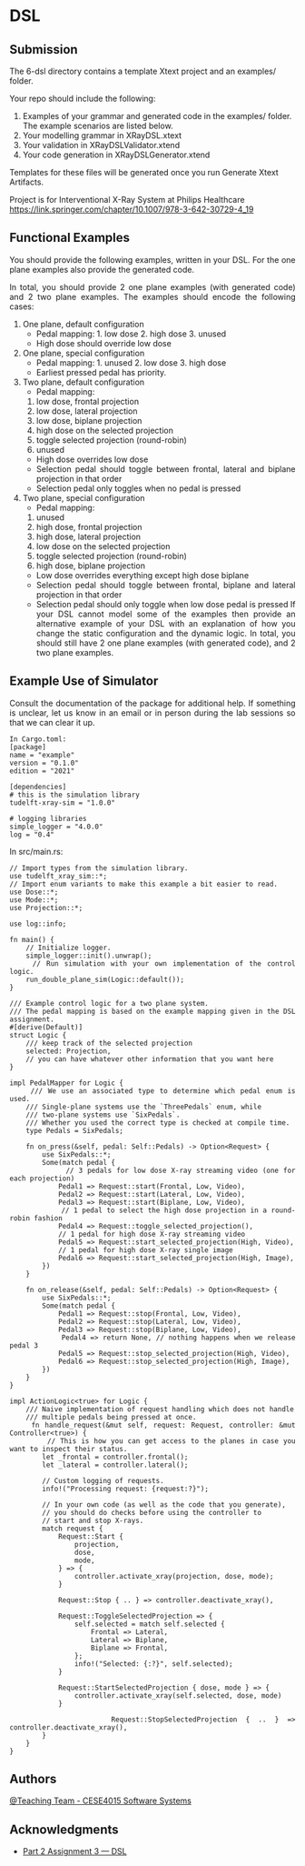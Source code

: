 # DSL

## Submission
The 6-dsl directory contains a template Xtext project and an examples/ folder.

Your repo should include the following:

1. Examples of your grammar and generated code in the examples/ folder. The example scenarios are listed below.
2. Your modelling grammar in XRayDSL.xtext
3. Your validation in XRayDSLValidator.xtend
4. Your code generation in XRayDSLGenerator.xtend

Templates for these files will be generated once you run Generate Xtext Artifacts.

Project is for Interventional X-Ray System at Philips Healthcare
https://link.springer.com/chapter/10.1007/978-3-642-30729-4_19

## Functional Examples
<div style='text-align: justify;'>
You should provide the following examples, written in your DSL. For the one plane examples also provide the generated 
code.

In total, you should provide 2 one plane examples (with generated code) and 2 two plane examples. The examples should 
encode the following cases:

1. One plane, default configuration
   - Pedal mapping:
         1. low dose
         2. high dose
         3. unused
   - High dose should override low dose
2. One plane, special configuration
   - Pedal mapping:
         1. unused
         2. low dose
         3. high dose
   - Earliest pressed pedal has priority.
3. Two plane, default configuration 
   - Pedal mapping:
   1. low dose, frontal projection
   2. low dose, lateral projection
   3. low dose, biplane projection
   4. high dose on the selected projection
   5. toggle selected projection (round-robin)
   6. unused
   - High dose overrides low dose
   - Selection pedal should toggle between frontal, lateral and biplane projection in that order
   - Selection pedal only toggles when no pedal is pressed
4. Two plane, special configuration
   - Pedal mapping:
   1. unused
   2. high dose, frontal projection
   3. high dose, lateral projection
   4. low dose on the selected projection
   5. toggle selected projection (round-robin)
   6. high dose, biplane projection
   - Low dose overrides everything except high dose biplane
   - Selection pedal should toggle between frontal, biplane and lateral projection in that order
   - Selection pedal should only toggle when low dose pedal is pressed
If your DSL cannot model some of the examples then provide an alternative example of your DSL with an explanation of 
how you change the static configuration and the dynamic logic. In total, you should still have 2 one plane examples 
(with generated code), and 2 two plane examples.

## Example Use of Simulator
Consult the documentation of the package for additional help. If something is unclear, let us know in an email or in 
person during the lab sessions so that we can clear it up.

    In Cargo.toml:
    [package]
    name = "example"
    version = "0.1.0"
    edition = "2021"
    
    [dependencies]
    # this is the simulation library
    tudelft-xray-sim = "1.0.0"
    
    # logging libraries
    simple_logger = "4.0.0"
    log = "0.4"

In src/main.rs:

    // Import types from the simulation library.
    use tudelft_xray_sim::*;
    // Import enum variants to make this example a bit easier to read.
    use Dose::*;
    use Mode::*;
    use Projection::*;
    
    use log::info;

    fn main() {
        // Initialize logger.
        simple_logger::init().unwrap();
        // Run simulation with your own implementation of the control logic.
        run_double_plane_sim(Logic::default());
    }
    
    /// Example control logic for a two plane system.
    /// The pedal mapping is based on the example mapping given in the DSL assignment.
    #[derive(Default)]
    struct Logic {
        /// keep track of the selected projection
        selected: Projection,
        // you can have whatever other information that you want here
    }
    
    impl PedalMapper for Logic {
        /// We use an associated type to determine which pedal enum is used.
        /// Single-plane systems use the `ThreePedals` enum, while
        /// two-plane systems use `SixPedals`.
        /// Whether you used the correct type is checked at compile time.
        type Pedals = SixPedals;

        fn on_press(&self, pedal: Self::Pedals) -> Option<Request> {
            use SixPedals::*;
            Some(match pedal {
                // 3 pedals for low dose X-ray streaming video (one for each projection)
                Pedal1 => Request::start(Frontal, Low, Video),
                Pedal2 => Request::start(Lateral, Low, Video),
                Pedal3 => Request::start(Biplane, Low, Video),
                // 1 pedal to select the high dose projection in a round-robin fashion
                Pedal4 => Request::toggle_selected_projection(),
                // 1 pedal for high dose X-ray streaming video
                Pedal5 => Request::start_selected_projection(High, Video),
                // 1 pedal for high dose X-ray single image
                Pedal6 => Request::start_selected_projection(High, Image),
            })
        }
    
        fn on_release(&self, pedal: Self::Pedals) -> Option<Request> {
            use SixPedals::*;
            Some(match pedal {
                Pedal1 => Request::stop(Frontal, Low, Video),
                Pedal2 => Request::stop(Lateral, Low, Video),
                Pedal3 => Request::stop(Biplane, Low, Video),
                Pedal4 => return None, // nothing happens when we release pedal 3
                Pedal5 => Request::stop_selected_projection(High, Video),
                Pedal6 => Request::stop_selected_projection(High, Image),
            })
        }
    }

    impl ActionLogic<true> for Logic {
        /// Naive implementation of request handling which does not handle
        /// multiple pedals being pressed at once.
        fn handle_request(&mut self, request: Request, controller: &mut Controller<true>) {
            // This is how you can get access to the planes in case you want to inspect their status.
            let _frontal = controller.frontal();
            let _lateral = controller.lateral();
    
            // Custom logging of requests.
            info!("Processing request: {request:?}");
    
            // In your own code (as well as the code that you generate),
            // you should do checks before using the controller to
            // start and stop X-rays.
            match request {
                Request::Start {
                    projection,
                    dose,
                    mode,
                } => {
                    controller.activate_xray(projection, dose, mode);
                }
    
                Request::Stop { .. } => controller.deactivate_xray(),
    
                Request::ToggleSelectedProjection => {
                    self.selected = match self.selected {
                        Frontal => Lateral,
                        Lateral => Biplane,
                        Biplane => Frontal,
                    };
                    info!("Selected: {:?}", self.selected);
                }
    
                Request::StartSelectedProjection { dose, mode } => {
                    controller.activate_xray(self.selected, dose, mode)
                }
    
                Request::StopSelectedProjection { .. } => controller.deactivate_xray(),
            }
        }
    }

## Authors
[@Teaching Team - CESE4015 Software Systems]()

## Acknowledgments
* [Part 2 Assignment 3 — DSL](https://cese.pages.ewi.tudelft.nl/software-systems/part-2/assignments/dsl.html)
</div>